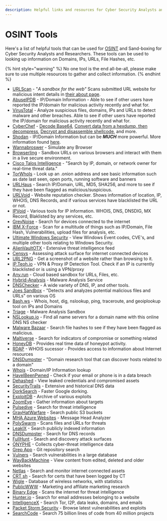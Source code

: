 ```yaml
---
description: Helpful links and resources for Cyber Security Analysts and Researchers
---
```


# OSINT Tools

Here's a list of helpful tools that can be used for [OSINT](./) and Sand-boxing for Cyber Security Analysts and Researchers. These tools can be used to looking up information on Domains, IPs, URLs, File Hashes, etc.

{% hint style="warning" %}
No one tool is the end all-be-all, please make sure to use multiple resources to gather and collect information.
{% endhint %}

* [URLScan](https://urlscan.io/) - "_A sandbox for the web"_ Scans submitted URL website for malicious intent details in [their about page](https://urlscan.io/about/).
* [AbuseIPDB](https://www.abuseipdb.com/) - IP/Domain Information - Able to see if other users have reported the IP/domain for malicious activity recently and what for.
* [VirusTotal](https://www.virustotal.com/gui/home/upload) - Analyze suspicious files, domains, IPs and URLs to detect malware and other breaches. Able to see if other users have reported the IP/domain for malicious activity recently and what for.
* [CyberChef](https://gchq.github.io/CyberChef/) - [Decode Base64](https://icyberchef.com/#recipe=From\_Base64\('A-Za-z0-9%2B/%3D',true\)\&input=U0dGamF5QjBhR1VnVUd4aGJtVjBJUT09), [Convert data from a hexdump, then decompress](https://icyberchef.com/#recipe=From\_Hexdump\(\)Gunzip\(\)\&input=MDAwMDAwMDAgIDFmIDhiIDA4IDAwIDEyIGJjIGYzIDU3IDAwIGZmIDBkIGM3IGMxIDA5IDAwIDIwICB8Li4uLi6881cu/y7HwS4uIHwKMDAwMDAwMTAgIDA4IDA1IGQwIDU1IGZlIDA0IDJkIGQzIDA0IDFmIGNhIDhjIDQ0IDIxIDViIGZmICB8Li7QVf4uLdMuLsouRCFb/3wKMDAwMDAwMjAgIDYwIGM3IGQ3IDAzIDE2IGJlIDQwIDFmIDc4IDRhIDNmIDA5IDg5IDBiIDlhIDdkICB8YMfXLi6%2BQC54Sj8uLi4ufXwKMDAwMDAwMzAgIDRlIGM4IDRlIDZkIDA1IDFlIDAxIDhiIDRjIDI0IDAwIDAwIDAwICAgICAgICAgICB8TshObS4uLi5MJC4uLnw), [Decrypt and disassemble shellcode](https://icyberchef.com/#recipe=RC4\(%7B'option':'UTF8','string':'secret'%7D,'Hex','Hex'\)Disassemble\_x86\('64','Full%20x86%20architecture',16,0,true,true\)\&input=MjFkZGQyNTQwMTYwZWU2NWZlMDc3NzEwM2YyYTM5ZmJlNWJjYjZhYTBhYWJkNDE0ZjkwYzZjYWY1MzEyNzU0YWY3NzRiNzZiM2JiY2QxOTNjYjNkZGZkYmM1YTI2NTMzYTY4NmI1OWI4ZmVkNGQzODBkNDc0NDIwMWFlYzIwNDA1MDcxMzhlMmZlMmIzOTUwNDQ2ZGIzMWQyYmM2MjliZTRkM2YyZWIwMDQzYzI5M2Q3YTVkMjk2MmMwMGZlNmRhMzAwNzJkOGM1YTZiNGZlN2Q4NTlhMDQwZWVhZjI5OTczMzYzMDJmNWEwZWMxOQ), and more.
* [Shodan](https://www.shodan.io/) - IP/Domain Information but can be _**MUCH**_ more powerful. More information found [here](shodan.md).
* [Wannabroswer](https://www.wannabrowser.net/) - Simulate any Browser
* [Browserling](https://www.browserling.com/) - Sandbox URLs on various browsers and interact with them in a live secure environment.
* [Cisco Talos Intelligence](https://talosintelligence.com/) - "Search by IP, domain, or network owner for real-time threat data."
* [TorWhoIs](https://torwhois.com/) - Look up an .onion address and see basic information such as date last seen, open ports, running software and banners
* [URLHaus](https://urlhaus.abuse.ch/) - Search IP/Domain, URL, MD5, SHA256, and more to see if they have been flagged as malicious/suspicious.
* [URLVoid](https://www.urlvoid.com/) - Website reputation checker. Shows information of location, IP, WHOIS, DNS Records, and if various services have blacklisted the URL or not.
* [IPVoid](https://www.ipvoid.com/) - Various tools for IP information. WHOIS, DNS, DNSDIG, MX Record, Blaklisted by any services, etc.
* [GreyNoise](https://viz.greynoise.io/) - Search for devices connected to the internet
* [IBM X-Force](https://exchange.xforce.ibmcloud.com/) - Scan for a multitude of things such as IP/Domain, File Hash, Vulnerabilities, upload files for analysis, etc.
* [Ultimate Windows Security](https://www.ultimatewindowssecurity.com/) - View Windows Event codes, CVE's, and multiple other tools relating to WIndows Security.
* [AlienVaultOTX](https://otx.alienvault.com/) - Extensive threat intelligence feed
* [Censys](https://search.censys.io/) - Assessing attack surface for internet connected devices
* [URL2PNG](https://www.url2png.com/) - Get a screenshot of a website rather than browsing to it.
* [IP.Teoh.io](https://ip.teoh.io/vpn-detection) - VPN & Proxy IP Detection Tool. Check if an IP is currently blacklisted or is using a VPN/proxy
* [Any.run](https://any.run/) - Cloud based sandbox for URLs, Files, etc.
* [Hybrid-Analysis](https://hybrid-analysis.com/) - Malware Analysis Service
* [DNSChecker](https://dnschecker.org/all-tools.php) - A wide variety of DNS, IP, and other tools.
* [Joes Sandbox](https://www.joesandbox.com/) - "Detects and analyzes potential malicious files and URLs" on various OS
* [Bash.ws](https://bash.ws/) - Whois, host, dig, nslookup, ping, traceroute, and geoiplookup tool on IPs and Domains
* [Triage](https://tria.ge/) - Malware Analysis Sandbox
* [NSLookup.io](https://www.nslookup.io/ns-lookup/) - Find all name servers for a domain name with this online DNS NS checker
* [Malware Bazaar](https://bazaar.abuse.ch/) - Search file hashes to see if they have been flagged as malicious.
* [Maltiverse](https://maltiverse.com/collection) - Search for indicators of compromise or something related
* [HoneyDB](https://honeydb.io/) - Provides real time data of honeypot activity.
* [RDAP](https://client.rdap.org/) - WHOIS sucessor - Provides access to information about Internet resources
* [DNSDumpster](https://dnsdumpster.com/) - "Domain research tool that can discover hosts related to a domain"
* [Whois](https://www.whois.com/whois) - Domain/IP Information lookup
* [HaveIBeenPwned](https://haveibeenpwned.com/?ref=websitehunt) - Check if your email or phone is in a data breach
* [Dehashed](https://dehashed.com/) - View leaked credentials and compromised assets
* [SecurityTrails](https://securitytrails.com/dns-trails) - Extensive and historical DNS data
* [DorkSearch](https://dorksearch.com/) - Faster Google dorking.
* [ExploitDB](https://www.exploit-db.com/) - Archive of various exploits
* [ZoomEye](https://www.zoomeye.org/) - Gather information about targets
* [Pulsedive](https://pulsedive.com/) - Search for threat intelligence
* [GrayHatWarfare](https://grayhatwarfare.com/) - Search public S3 buckets
* [MHA Azure Websites](https://mha.azurewebsites.net/) - Message Head Analyzer
* [PolySwarm](https://polyswarm.network/) - Scans files and URLs for threats
* [LeakIX](https://leakix.net/) - Search publicly indexed information
* [DNSDumpster](https://dnsdumpster.com/) - Search for DNS records
* [FullHunt](https://fullhunt.io/) - Search and discovery attack surfaces
* [ONYPHE](https://www.onyphe.io/) - Collects cyber-threat intelligence data
* [Grep App](https://grep.app/) - Git repository search
* [Vulners](https://vulners.com/search) - Search vulnerabilities in a large database
* [WayBackMachine](https://web.archive.org/) - View content from edited, deleted and older websites
* [Netlas](https://app.netlas.io/host/) - Search and monitor internet connected assets
* [CRT sh](https://crt.sh/) - Search for certs that have been logged by CT
* [Wigle](https://wigle.net/) - Database of wireless networks, with statistics
* [PublicWWW](https://publicwww.com/) - Marketing and affiliate marketing research
* [Binary Edge](https://www.binaryedge.io/) - Scans the internet for threat intelligence
* [Hunter.io](https://hunter.io/) - Search for email addresses belonging to a website
* [IntelligenceX](https://intelx.io/) - Search Tor, I2P, data leaks, domains, and emails
* [Packet Storm Security](https://packetstormsecurity.com/) - Browse latest vulnerabilities and exploits
* [SearchCode](https://searchcode.com/) - Search 75 billion lines of code from 40 million projects
